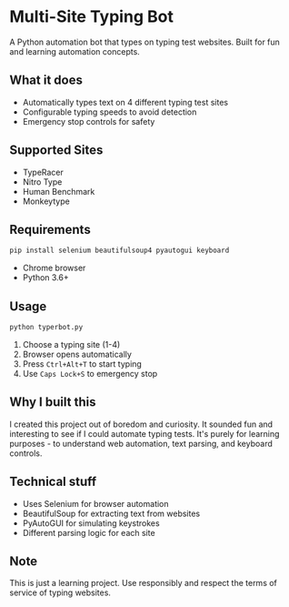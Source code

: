 # Multi-Site Typing Bot

A Python automation bot that types on typing test websites. Built for fun and learning automation concepts.

## What it does

- Automatically types text on 4 different typing test sites
- Configurable typing speeds to avoid detection
- Emergency stop controls for safety

## Supported Sites

- TypeRacer
- Nitro Type  
- Human Benchmark
- Monkeytype

## Requirements

```bash
pip install selenium beautifulsoup4 pyautogui keyboard
```

- Chrome browser
- Python 3.6+

## Usage

```bash
python typerbot.py
```

1. Choose a typing site (1-4)
2. Browser opens automatically
3. Press `Ctrl+Alt+T` to start typing
4. Use `Caps Lock+S` to emergency stop

## Why I built this

I created this project out of boredom and curiosity. It sounded fun and interesting to see if I could automate typing tests. It's purely for learning purposes - to understand web automation, text parsing, and keyboard controls.

## Technical stuff

- Uses Selenium for browser automation
- BeautifulSoup for extracting text from websites
- PyAutoGUI for simulating keystrokes
- Different parsing logic for each site

## Note

This is just a learning project. Use responsibly and respect the terms of service of typing websites.
